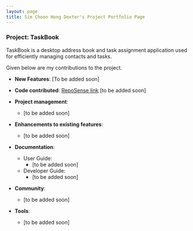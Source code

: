 ```yaml
---
layout: page
title: Sim Choon Hong Dexter's Project Portfolio Page
---
```


### Project: TaskBook

TaskBook is a desktop address book and task assignment application used for efficiently managing contacts and tasks.

Given below are my contributions to the project.

* **New Features**: [To be added soon]

* **Code contributed**: [RepoSense link]() [to be added soon]

* **Project management**:
    * [to be added soon]

* **Enhancements to existing features**:
    * [to be added soon]

* **Documentation**:
    * User Guide:
        * [to be added soon]
    * Developer Guide:
        * [to be added soon]

* **Community**:
    * [to be added soon]

* **Tools**:
    * [to be added soon]

